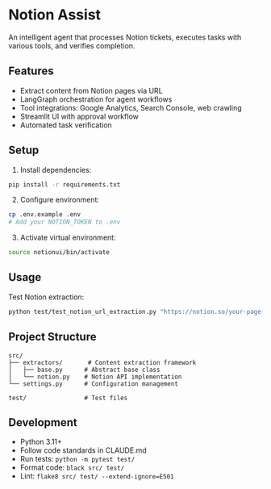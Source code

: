 # Notion Assist

An intelligent agent that processes Notion tickets, executes tasks with various tools, and verifies completion.

## Features

- Extract content from Notion pages via URL
- LangGraph orchestration for agent workflows
- Tool integrations: Google Analytics, Search Console, web crawling
- Streamlit UI with approval workflow
- Automated task verification

## Setup

1. Install dependencies:
```bash
pip install -r requirements.txt
```

2. Configure environment:
```bash
cp .env.example .env
# Add your NOTION_TOKEN to .env
```

3. Activate virtual environment:
```bash
source notionui/bin/activate
```

## Usage

Test Notion extraction:
```bash
python test/test_notion_url_extraction.py "https://notion.so/your-page-url"
```

## Project Structure

```
src/
├── extractors/       # Content extraction framework
│   ├── base.py      # Abstract base class
│   └── notion.py    # Notion API implementation
└── settings.py      # Configuration management

test/                # Test files
```

## Development

- Python 3.11+
- Follow code standards in CLAUDE.md
- Run tests: `python -m pytest test/`
- Format code: `black src/ test/`
- Lint: `flake8 src/ test/ --extend-ignore=E501`